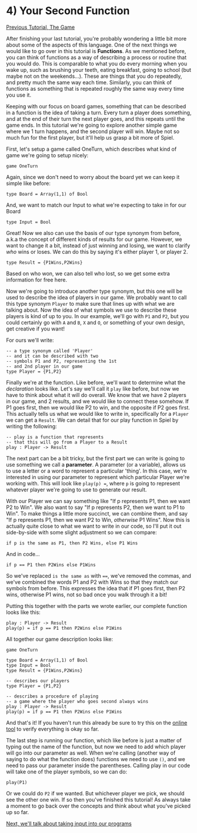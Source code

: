 # 4) Your Second Function

[Previous Tutorial, The Game](TheGame)

After finishing your last tutorial, you're probably wondering a little bit more about some of the aspects of this language. One of the next things we would like to go over in this tutorial is **Functions**. As we mentioned before, you can think of functions as a way of describing a process or routine that you would do. This is comparable to what you do every morning when you wake up, such as brushing your teeth, eating breakfast, going to school (but maybe not on the weekends...). These are things that you do repeatedly, and pretty much the same way each time. Similarly, you can think of functions as something that is repeated roughly the same way every time you use it.

Keeping with our focus on board games, something that can be described in a function is the idea of taking a turn. Every turn a player does something, and at the end of their turn the next player goes, and this repeats until the game ends. In this tutorial we're going to explore another simple game where we 1 turn happens, and the second player will win. Maybe not so much fun for the first player, but it'll help us grasp a bit more of Spiel.

First, let's setup a game called OneTurn, which describes what kind of game we're going to setup nicely:
```
game OneTurn
```

Again, since we don't need to worry about the board yet we can keep it simple like before:
```
type Board = Array(1,1) of Bool
```
And, we want to match our Input to what we're expecting to take in for our Board
```
type Input = Bool
```
Great! Now we also can use the basis of our type synonym from before, a.k.a the concept of different kinds of results for our game. However, we want to change it a bit, instead of just winning and losing, we want to clarify *who* wins or loses. We can do this by saying it's either player 1, or player 2.
```
type Result = {P1Wins,P2Wins}
```
Based on who won, we can also tell who lost, so we get some extra information for free here.

Now we're going to introduce another type synonym, but this one will be used to describe the idea of players in our game. We probably want to call this type synonym `Player` to make sure that lines up with what we are talking about. Now the idea of what symbols we use to describe these players is kind of up to you. In our example, we'll go with `P1` and `P2`, but you could certainly go with `A` and `B`, `X` and `O`, or something of your own design, get creative if you want!

For ours we'll write:
```
-- a type synonym called 'Player'
-- and it can be described with two
-- symbols P1 and P2, representing the 1st
-- and 2nd player in our game
type Player = {P1,P2}
```

Finally we're at the function. Like before, we'll want to determine what the *declaration* looks like. Let's say we'll call it `play` like before, but now we have to think about what it will do overall. We know that we have 2 players in our game, and 2 results, and we would like to connect these somehow. If P1 goes first, then we would like P2 to win, and the opposite if P2 goes first. This actually tells us what we would like to write in, specifically for a `Player` we can get a `Result`. We can detail that for our play function in Spiel by writing the following:
```
-- play is a function that represents
-- that this will go from a Player to a Result
play : Player -> Result
```

The next part can be a bit tricky, but the first part we can write is going to use something we call a **parameter**. A parameter (or a variable), allows us to use a letter or a word to represent a particular 'thing'. In this case, we're interested in using our parameter to represent which particular Player we're working with. This will look like `play(p) =`, where `p` is going to represent whatever player we're going to use to generate our result.

With our Player we can say something like "If p represents P1, then we want P2 to Win". We also want to say "If p represents P2, then we want to P1 to Win". To make things a little more succinct, we can combine them, and say "If p represents P1, then we want P2 to Win, *otherwise* P1 Wins". Now this is actually quite close to what we want to write in our code, so I'll put it out side-by-side with some slight adjustment so we can compare:
```
if p is the same as P1, then P2 Wins, else P1 Wins
```
And in code...
```
if p == P1 then P2Wins else P1Wins
```
So we've replaced `is the same as` with `==`, we've removed the commas, and we've combined the words P1 and P2 with Wins so that they match our symbols from before. This expresses the idea that if P1 goes first, then P2 wins, otherwise P1 wins, not so bad once you walk through it a bit!

Putting this together with the parts we wrote earlier, our complete function looks like this:
```
play : Player -> Result
play(p) = if p == P1 then P2Wins else P1Wins
```

All together our game description looks like:
```
game OneTurn

type Board = Array(1,1) of Bool
type Input = Bool
type Result = {P1Wins,P2Wins}

-- describes our players
type Player = {P1,P2}

-- describes a procedure of playing
-- a game where the player who goes second always wins
play : Player -> Result
play(p) = if p == P1 then P2Wins else P1Wins
```

And that's it! If you haven't run this already be sure to try this on the [online tool](http://access.engr.orst.edu:5168/) to verify everything is okay so far.

The last step is running our function, which like before is just a matter of typing out the name of the function, but now we need to add which player will go into our parameter as well. When we're calling (another way of saying to do what the function does) functions we need to use `()`, and we need to pass our parameter inside the parentheses. Calling play in our code will take one of the player symbols, so we can do:
```
play(P1)
```
Or we could do `P2` if we wanted. But whichever player we pick, we should see the other one win. If so then you've finished this tutorial! As always take a moment to go back over the concepts and think about what you've picked up so far.

[Next, we'll talk about taking input into our programs](Input)
